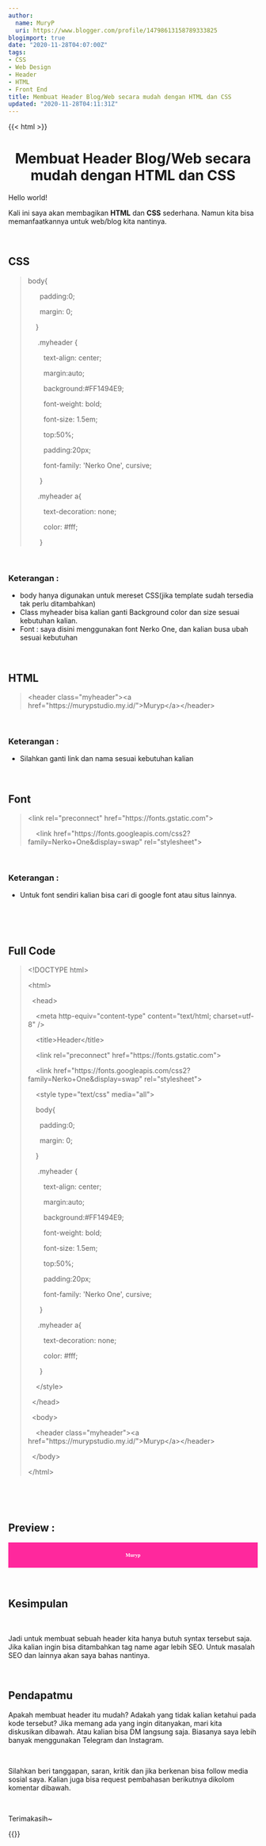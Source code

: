 ```yaml
---
author:
  name: MuryP
  uri: https://www.blogger.com/profile/14798613158789333825
blogimport: true
date: "2020-11-28T04:07:00Z"
tags:
- CSS
- Web Design
- Header
- HTML
- Front End
title: Membuat Header Blog/Web secara mudah dengan HTML dan CSS
updated: "2020-11-28T04:11:31Z"
---
```

{{< html >}} 
<h1 style="text-align: center;">Membuat Header Blog/Web secara mudah dengan HTML dan CSS</h1><p>Hello world!</p><p>Kali ini saya akan membagikan <b>HTML</b> dan <b>CSS</b> sederhana. Namun kita bisa memanfaatkannya untuk web/blog kita nantinya.&nbsp;</p><p><br /></p><h2 style="text-align: left;">CSS</h2><p></p><blockquote><p>body{</p><p>&nbsp; &nbsp; &nbsp; padding:0;</p><p>&nbsp; &nbsp; &nbsp; margin: 0;</p><p>&nbsp; &nbsp; }</p><p>&nbsp; &nbsp; &nbsp;.myheader {</p><p>&nbsp; &nbsp; &nbsp; &nbsp; text-align: center;</p><p>&nbsp; &nbsp; &nbsp; &nbsp; margin:auto;</p><p>&nbsp; &nbsp; &nbsp; &nbsp; background:#FF1494E9;</p><p>&nbsp; &nbsp; &nbsp; &nbsp; font-weight: bold;</p><p>&nbsp; &nbsp; &nbsp; &nbsp; font-size: 1.5em;</p><p>&nbsp; &nbsp; &nbsp; &nbsp; top:50%;</p><p>&nbsp; &nbsp; &nbsp; &nbsp; padding:20px;</p><p>&nbsp; &nbsp; &nbsp; &nbsp; font-family: 'Nerko One', cursive;</p><p>&nbsp; &nbsp; &nbsp; }</p><p>&nbsp; &nbsp; &nbsp;.myheader a{</p><p>&nbsp; &nbsp; &nbsp; &nbsp; text-decoration: none;</p><p>&nbsp; &nbsp; &nbsp; &nbsp; color: #fff;</p><p>&nbsp; &nbsp; &nbsp; }</p><p></p></blockquote><p><br /></p><h3 style="text-align: left;">Keterangan :</h3><p></p><ul style="text-align: left;"><li>body hanya digunakan untuk mereset CSS(jika template sudah tersedia tak perlu ditambahkan)</li><li>Class myheader bisa kalian ganti Background color dan size sesuai kebutuhan kalian.</li><li>Font : saya disini menggunakan font Nerko One, dan kalian busa ubah sesuai kebutuhan</li></ul><p></p><p><br /></p><h2 style="text-align: left;">HTML</h2><p></p><blockquote>&lt;header class="myheader"&gt;&lt;a href="https://murypstudio.my.id/"&gt;Muryp&lt;/a&gt;&lt;/header&gt;</blockquote><p></p><p><br /></p><h3 style="text-align: left;">Keterangan :</h3><p></p><ul style="text-align: left;"><li>Silahkan ganti link dan nama sesuai kebutuhan kalian</li></ul><p></p><p><br /></p><h2 style="text-align: left;">Font</h2><p></p><blockquote><p>&lt;link rel="preconnect" href="https://fonts.gstatic.com"&gt;</p><p>&nbsp; &nbsp; &lt;link href="https://fonts.googleapis.com/css2?family=Nerko+One&amp;display=swap" rel="stylesheet"&gt;</p></blockquote><p></p><p><br /></p><h3 style="text-align: left;">Keterangan :</h3><p></p><ul style="text-align: left;"><li>Untuk font sendiri kalian bisa cari di google font atau situs lainnya.</li></ul><p></p><p><br /></p><p><br /></p><h2 style="text-align: left;">Full Code</h2><p></p><blockquote><p>&lt;!DOCTYPE html&gt;</p><p>&lt;html&gt;</p><p>&nbsp; &lt;head&gt;</p><p>&nbsp; &nbsp; &lt;meta http-equiv="content-type" content="text/html; charset=utf-8" /&gt;</p><p>&nbsp; &nbsp; &lt;title&gt;Header&lt;/title&gt;</p><p>&nbsp; &nbsp; &lt;link rel="preconnect" href="https://fonts.gstatic.com"&gt;</p><p>&nbsp; &nbsp; &lt;link href="https://fonts.googleapis.com/css2?family=Nerko+One&amp;display=swap" rel="stylesheet"&gt;</p><p>&nbsp; &nbsp; &lt;style type="text/css" media="all"&gt;</p><p>&nbsp; &nbsp; body{</p><p>&nbsp; &nbsp; &nbsp; padding:0;</p><p>&nbsp; &nbsp; &nbsp; margin: 0;</p><p>&nbsp; &nbsp; }</p><p>&nbsp; &nbsp; &nbsp;.myheader {</p><p>&nbsp; &nbsp; &nbsp; &nbsp; text-align: center;</p><p>&nbsp; &nbsp; &nbsp; &nbsp; margin:auto;</p><p>&nbsp; &nbsp; &nbsp; &nbsp; background:#FF1494E9;</p><p>&nbsp; &nbsp; &nbsp; &nbsp; font-weight: bold;</p><p>&nbsp; &nbsp; &nbsp; &nbsp; font-size: 1.5em;</p><p>&nbsp; &nbsp; &nbsp; &nbsp; top:50%;</p><p>&nbsp; &nbsp; &nbsp; &nbsp; padding:20px;</p><p>&nbsp; &nbsp; &nbsp; &nbsp; font-family: 'Nerko One', cursive;</p><p>&nbsp; &nbsp; &nbsp; }</p><p>&nbsp; &nbsp; &nbsp;.myheader a{</p><p>&nbsp; &nbsp; &nbsp; &nbsp; text-decoration: none;</p><p>&nbsp; &nbsp; &nbsp; &nbsp; color: #fff;</p><p>&nbsp; &nbsp; &nbsp; }</p><p>&nbsp; &nbsp; &lt;/style&gt;</p><p>&nbsp; &lt;/head&gt;</p><p>&nbsp; &lt;body&gt;</p><p>&nbsp; &nbsp; &lt;header class="myheader"&gt;&lt;a href="https://murypstudio.my.id/"&gt;Muryp&lt;/a&gt;&lt;/header&gt;</p><p>&nbsp; &lt;/body&gt;</p><p>&lt;/html&gt;</p></blockquote><p></p><p><br /></p><p><br /></p><h2 style="text-align: left;">Preview :</h2>        <style type="text/css" media="all">     .myheader {         text-align: center;         margin:auto;         background:#FF1494E9;         font-weight: bold;         font-size: 10px;         top:50%;         padding:20px;         font-family: 'Nerko One', cursive;       }      .myheader a{         text-decoration: none;         color: #fff;       }     </style>    <header class="myheader"><a href="https://murypstudio.my.id/">Muryp</a></header><p><br /></p><h2 style="text-align: left;">Kesimpulan</h2><p><br /></p><p>Jadi untuk membuat sebuah header kita hanya butuh syntax tersebut saja. Jika kalian ingin bisa ditambahkan tag name agar lebih SEO. Untuk masalah SEO dan lainnya akan saya bahas nantinya.</p><p><br /></p><h2 style="text-align: left;">Pendapatmu</h2><p>Apakah membuat header itu mudah? Adakah yang tidak kalian ketahui pada kode tersebut? Jika memang ada yang ingin ditanyakan, mari kita diskusikan dibawah. Atau kalian bisa DM langsung saja. Biasanya saya lebih banyak menggunakan Telegram dan Instagram.</p><p><br /></p><p>Silahkan beri tanggapan, saran, kritik dan jika berkenan bisa follow media sosial saya. Kalian juga bisa request pembahasan berikutnya dikolom komentar dibawah.</p><p><br /></p><p>Terimakasih~</p>
{{</ html >}} 
